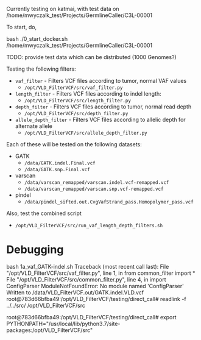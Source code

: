 Currently testing on katmai, with test data on /home/mwyczalk_test/Projects/GermlineCaller/C3L-00001

To start, do,

bash ./0_start_docker.sh /home/mwyczalk_test/Projects/GermlineCaller/C3L-00001

TODO: provide test data which can be distributed (1000 Genomes?)

Testing the following filters:
* `vaf_filter` - Filters VCF files according to tumor, normal VAF values
  * `/opt/VLD_FilterVCF/src/vaf_filter.py`
* `length_filter` - Filters VCF files according to indel length:
  * `/opt/VLD_FilterVCF/src/length_filter.py`
* `depth_filter` - Filters VCF files according to tumor, normal read depth
  * `/opt/VLD_FilterVCF/src/depth_filter.py`
* `allele_depth_filter` - Filters VCF files according to allelic depth for alternate allele
  * `/opt/VLD_FilterVCF/src/allele_depth_filter.py`

Each of these will be tested on the following datasets:
* GATK
  * `/data/GATK.indel.Final.vcf`
  * `/data/GATK.snp.Final.vcf`
* varscan
  * `/data/varscan_remapped/varscan.indel.vcf-remapped.vcf`
  * `/data/varscan_remapped/varscan.snp.vcf-remapped.vcf`
* pindel
  * `/data/pindel_sifted.out.CvgVafStrand_pass.Homopolymer_pass.vcf`

Also, test the combined script
  * `/opt/VLD_FilterVCF/src/run_vaf_length_depth_filters.sh`


# Debugging

bash 1a_vaf_GATK-indel.sh
Traceback (most recent call last):
  File "/opt/VLD_FilterVCF/src/vaf_filter.py", line 1, in <module>
    from common_filter import *
  File "/opt/VLD_FilterVCF/src/common_filter.py", line 4, in <module>
    import ConfigParser
ModuleNotFoundError: No module named 'ConfigParser'
Written to /data/VLD_FilterVCF.out/GATK.indel.VLD.vcf
root@783d66bfba49:/opt/VLD_FilterVCF/testing/direct_call# readlink -f ../../src/
/opt/VLD_FilterVCF/src

root@783d66bfba49:/opt/VLD_FilterVCF/testing/direct_call# export PYTHONPATH="/usr/local/lib/python3.7/site-packages:/opt/VLD_FilterVCF/src"
